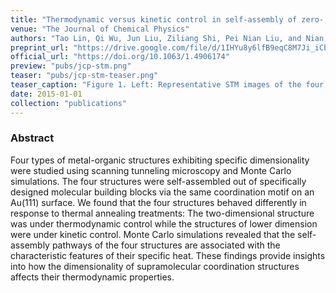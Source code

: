 ```yaml
---
title: "Thermodynamic versus kinetic control in self-assembly of zero-, one-, quasitwo-, and two-dimensional metal-organic coordination structures"
venue: "The Journal of Chemical Physics"
authors: "Tao Lin, Qi Wu, Jun Liu, Ziliang Shi, Pei Nian Liu, and Nian Lin"
preprint_url: "https://drive.google.com/file/d/1IHYu8y6lfB9eqC8M7Ji_iCbmhGZ8xJ4V/view?usp=sharing"
official_url: "https://doi.org/10.1063/1.4906174"
preview: "pubs/jcp-stm.png"
teaser: "pubs/jcp-stm-teaser.png"
teaser_caption: "Figure 1. Left: Representative STM images of the four bi-component systems following a series of thermal annealing treatments. (a)-(c) 1-5. (d)-(f) 2-5. (g)-(i) 3-5. (j)-(l) 4-5. The annealing temperature is indicated in each image. All images are 100 x 100 nm2.  Right: MC simulated structures of the four bi-component systems formed at different temperatures. (a)-(d) 1-5. (e)-(h) 2-5. (i)-(l) 3-5. (m)-(p) 4-5."
date: 2015-01-01
collection: "publications"
---
```


### Abstract

Four types of metal-organic structures exhibiting specific dimensionality were studied using scanning tunneling microscopy and Monte Carlo simulations. The four structures were self-assembled out of specifically designed molecular building blocks via the same coordination motif on an Au(111) surface. We found that the four structures behaved differently in response to thermal annealing treatments: The two-dimensional structure was under thermodynamic control while the structures of lower dimension were under kinetic control. Monte Carlo simulations revealed that the self-assembly pathways of the four structures are associated with the characteristic features of their specific heat. These findings provide insights into how the dimensionality of supramolecular coordination structures affects their thermodynamic properties.
